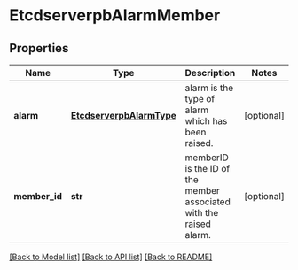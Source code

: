 # EtcdserverpbAlarmMember

## Properties
Name | Type | Description | Notes
------------ | ------------- | ------------- | -------------
**alarm** | [**EtcdserverpbAlarmType**](EtcdserverpbAlarmType.md) | alarm is the type of alarm which has been raised. | [optional] 
**member_id** | **str** | memberID is the ID of the member associated with the raised alarm. | [optional] 

[[Back to Model list]](../README.md#documentation-for-models) [[Back to API list]](../README.md#documentation-for-api-endpoints) [[Back to README]](../README.md)


